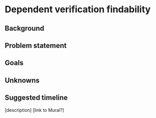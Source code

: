 # Dependent verification findability

## Background

## Problem statement

## Goals

## Unknowns

## Suggested timeline

[description] [link to Mural?]

